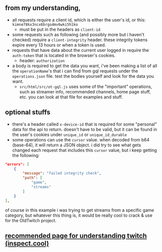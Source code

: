 ## from my understanding,

* all requests require a client id, which is either the user's id, or this: `kimne78kx3ncx6brgo4mv6wki5h1ko`
    * must be put in the headers as `client-id`
* some requests such as following (and possibly more but i haven't checked) require a `client-integrity` header. these integrity tokens expire every 13 hours or when a token is used.
* requests that have data about the current user logged in require the `auth-token` that is located in the browser's cookies.
    * header: `authorization`
* a body is required to get the data you want, i've been making a list of all the `operationName`'s that i can find from gql requests under the `operations.json` file. test the bodies yourself and look for the data you want.
    * `src/html/src/ot-gql.js` uses some of the "important" operations, such as streamer info, recommended channels, home page stuff, etc. you can look at that file for examples and stuff.

## optional stuffs
* there's a header called `x-device-id` that is required for some "personal" data for the api to return. doesn't have to be valid, but it can be found in the user's cookies under `unique_id` or `unique_id_durable`
* some operations can use the `cursor` value. when decoded from b64 (base-64), it will return a JSON object. i did try to see what gets changed each request that includes this `cursor` value, but i keep getting the following:
```json
"errors": [
    {
        "message": "failed integrity check",
        "path": [
            "game",
            "streams"
        ]
    }
],
```
of course in this example i was trying to get streams from a specific game category, but whatever this thing is, it would be really cool to crack & use for the OldTwitch project.

## [recommended page for understanding twitch (inspect.cool)](https://inspect.cool/2018/08/31/twitch/)